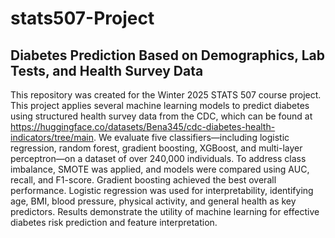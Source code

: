 # stats507-Project
## Diabetes Prediction Based on Demographics, Lab Tests, and Health Survey Data
This repository was created for the  Winter 2025 STATS 507 course project. This project applies several machine learning models to predict diabetes using structured health survey data from the CDC, which can be found at https://huggingface.co/datasets/Bena345/cdc-diabetes-health-indicators/tree/main. We evaluate five classifiers—including logistic regression, random forest, gradient boosting, XGBoost, and multi-layer perceptron—on a dataset of over 240,000 individuals. To address class imbalance, SMOTE was applied, and models were compared using AUC, recall, and F1-score. Gradient boosting achieved the best overall performance. Logistic regression was used for interpretability, identifying age, BMI, blood pressure, physical activity, and general health as key predictors. Results demonstrate the utility of machine learning for effective diabetes risk prediction and feature interpretation.
